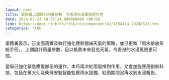 ```yaml
---
layout: post
title: 渠務署上調設計雨量參數　令香港水浸風險更可控
date: 2024-05-23 18:36:24.000000000 +08:00
link: https://news.rthk.hk/rthk/ch/component/k2/1754414-20240523.htm
categories: rthk
---
```


渠務署表示，正全面落實及執行強化應對極端天氣的策略，並已更新「雨水排放系統手冊」，上調設計雨量參數，足以抵禦未來惡劣天氣，令香港的水浸風險更可控。

當局已強化緊急應變隊伍的運作，本月兩次紅雨發揮到作用，又會加強應用創新科技，包括在黄大仙及柴灣安裝智能監察雨水設備，紅雨期間沒再收到水浸報告。
